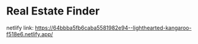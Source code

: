 # Real Estate Finder

netlify link: https://64bbba5fb6caba5581982e94--lighthearted-kangaroo-f518e6.netlify.app/